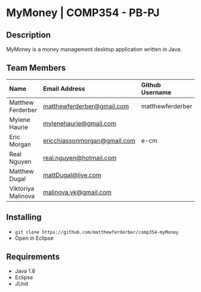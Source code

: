 # MyMoney | COMP354 - PB-PJ

## Description

MyMoney is a money management desktop application written in Java.

## Team Members

| Name              | Email Address                 | Github Username   |
| :---------------- | :---------------------------- | :---------------- |
| Matthew Ferderber | matthewferderber@gmail.com    | matthewferderber  |
| Mylene Haurie     | mylenehaurie@gmail.com        |                   |
| Eric Morgan       | ericchiassonmorgan@gmail.com  | e-cm              |
| Real Nguyen       | real.nguyen@hotmail.com       |                   |
| Matthew Dugal     | mattDugal@live.com            |                   |
| Viktoriya Malinova| malinova.vk@gmail.com         |                   |

## Installing

- `git clone https://github.com/matthewferderber/comp354-myMoney`
- Open in Eclipse

## Requirements

- Java 1.8
- Eclipse
- JUnit
